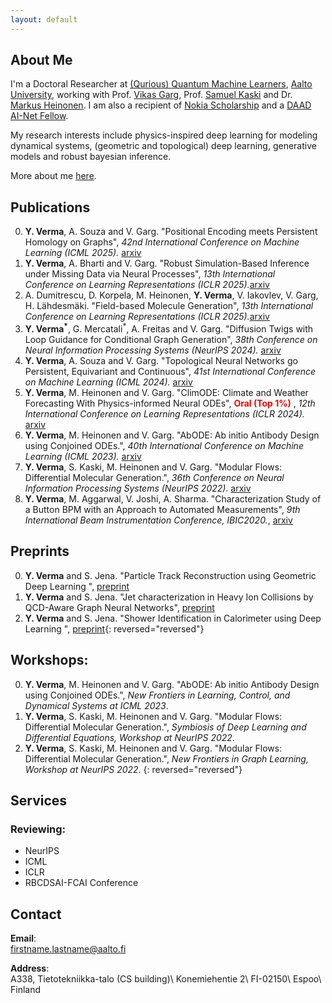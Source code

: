```yaml
---
layout: default
---
```


## About Me
 I'm a Doctoral Researcher at [(Qurious) Quantum Machine Learners](https://quml.aalto.fi/), [Aalto University](http://www.aalto.fi/en/), working with Prof. [Vikas Garg](https://www.mit.edu/~vgarg/), Prof. [Samuel Kaski](https://people.aalto.fi/samuel.kaski) and Dr. [Markus Heinonen](https://users.aalto.fi/~heinom10/). I am also a recipient of [Nokia Scholarship](https://nokiafoundation.com/grants/nokia-scholarship/) and a [DAAD AI-Net Fellow](https://www.daad.de/en/the-daad/postdocnet/fellows/fellows/). 

 My research interests include physics-inspired deep learning for modeling dynamical systems, (geometric and topological) deep learning, generative models and robust bayesian inference.

More about me [here](./more_about_me.html).

## Publications
0. **Y. Verma**, A. Souza and V. Garg. "Positional Encoding meets Persistent Homology on Graphs", _42nd International Conference on Machine Learning (ICML 2025)._ [arxiv]()
0. **Y. Verma**, A. Bharti and V. Garg. "Robust Simulation-Based Inference under Missing Data via Neural Processes", _13th International Conference on Learning Representations (ICLR 2025)._[arxiv](https://openreview.net/pdf?id=GsR3zRCRX5)
0. A. Dumitrescu, D. Korpela, M. Heinonen, **Y. Verma**, V. Iakovlev, V. Garg, H. Lähdesmäki. "Field-based Molecule Generation", _13th International Conference on Learning Representations (ICLR 2025)._[arxiv](https://arxiv.org/abs/2402.15864)
0. **Y. Verma<sup>*</sup>**, G. Mercatali<sup>*</sup>, A. Freitas and V. Garg. "Diffusion Twigs with Loop Guidance for Conditional Graph Generation", _38th Conference on Neural Information Processing Systems (NeurIPS 2024)._ [arxiv](https://openreview.net/pdf?id=fvOCJAAYLx)
0. **Y. Verma**, A. Souza and V. Garg. "Topological Neural Networks go Persistent, Equivariant and Continuous", _41st International Conference on Machine Learning (ICML 2024)._ [arxiv](https://arxiv.org/abs/2406.03164)
0. **Y. Verma**, M. Heinonen and V. Garg. "ClimODE: Climate and Weather Forecasting With Physics-informed Neural ODEs", <span style="color:red"> **Oral (Top 1%)** </span>, _12th International Conference on Learning Representations (ICLR 2024)._ [arxiv](https://openreview.net/pdf?id=xuY33XhEGR)
0. **Y. Verma**, M. Heinonen and V. Garg. "AbODE: Ab initio Antibody Design using Conjoined ODEs.", _40th International Conference on Machine Learning (ICML 2023)._ [arxiv](https://arxiv.org/abs/2306.01005)
0. **Y. Verma**, S. Kaski, M. Heinonen and V. Garg. "Modular Flows: Differential Molecular Generation.", _36th Conference on Neural Information Processing Systems (NeurIPS 2022)._ [arxiv](https://arxiv.org/abs/2210.06032)
0. **Y. Verma**, M. Aggarwal, V. Joshi, A. Sharma. "Characterization Study of a Button BPM with an Approach to Automated Measurements", _9th International Beam Instrumentation Conference, IBIC2020._, [arxiv](https://inspirehep.net/files/27237f582a7215167d233bb072abcb24) 


## Preprints
0. **Y. Verma** and S. Jena. "Particle Track Reconstruction using Geometric Deep Learning ", [preprint](https://arxiv.org/abs/2012.08515)
0. **Y. Verma** and S. Jena. "Jet characterization in Heavy Ion Collisions by QCD-Aware Graph Neural Networks", [preprint](https://arxiv.org/abs/2103.14906)
0. **Y. Verma** and S. Jena. "Shower Identification in Calorimeter using Deep Learning ", [preprint](https://arxiv.org/abs/2103.16247){: reversed="reversed"}


## Workshops:
0. **Y. Verma**, M. Heinonen and V. Garg. "AbODE: Ab initio Antibody Design using Conjoined ODEs.", _New Frontiers in
Learning, Control, and Dynamical Systems at ICML 2023_.
0. **Y. Verma**, S. Kaski, M. Heinonen and V. Garg. "Modular Flows: Differential Molecular Generation.", _Symbiosis of Deep Learning and Differential Equations, Workshop at NeurIPS 2022_.
0. **Y. Verma**, S. Kaski, M. Heinonen and V. Garg. "Modular Flows: Differential Molecular Generation.", _New Frontiers in Graph Learning, Workshop at NeurIPS 2022_. 
{: reversed="reversed"}

## Services
### Reviewing:
- NeurIPS
- ICML
- ICLR
- RBCDSAI-FCAI Conference

## Contact
**Email**:   
[firstname.lastname@aalto.fi](mailto:yogesh.verma@aalto.fi)

**Address**:   
A338, Tietotekniikka-talo (CS building)\\
Konemiehentie 2\\
FI-02150\\
Espoo\\
Finland  
